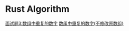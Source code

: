 # Rust Algorithm

[面试题3:数组中重复的数字](https://github.com/DaviRain-Su/my_rust_road/blob/master/rust-algorithm/source/array_duplicate_number.md)
[数组中重复的数字(不修改原数组)](https://github.com/DaviRain-Su/my_rust_road/blob/master/rust-algorithm/source/array_duplicate_number_v2.md)